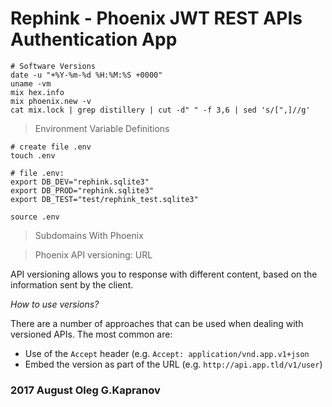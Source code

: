 # Rephink - Phoenix JWT REST APIs Authentication App

```
# Software Versions
date -u "+%Y-%m-%d %H:%M:%S +0000"
uname -vm
mix hex.info
mix phoenix.new -v
cat mix.lock | grep distillery | cut -d" " -f 3,6 | sed 's/[",]//g'
```

> Environment Variable Definitions

```
# create file .env
touch .env

# file .env:
export DB_DEV="rephink.sqlite3"
export DB_PROD="rephink.sqlite3"
export DB_TEST="test/rephink_test.sqlite3"

source .env
```

> Subdomains With Phoenix

> Phoenix API versioning: URL

API versioning allows you to response with different content, based on
the information sent by the client.

*How to use versions?*

There are a number of approaches that can be used when dealing with
versioned APIs. The most common are:

* Use of the ``Accept`` header (e.g. ``Accept: application/vnd.app.v1+json``
* Embed the version as part of the URL (e.g.  ``http://api.app.tld/v1/user``)

### 2017 August Oleg G.Kapranov
